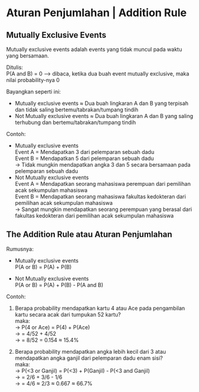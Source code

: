 # Aturan Penjumlahan | Addition Rule
## Mutually Exclusive Events
Mutually exclusive events adalah events yang tidak muncul pada waktu yang bersamaan.  

Ditulis:  
P(A and B) = 0 --> dibaca, ketika dua buah event mutually exclusive, maka nilai probability-nya 0  

Bayangkan seperti ini:  
- Mutually exclusive events ≈ Dua buah lingkaran A dan B yang terpisah dan tidak saling bertemu/tabrakan/tumpang tindih
- Not Mutually exclusive events ≈ Dua buah lingkaran A dan B yang saling terhubung dan bertemu/tabrakan/tumpang tindih

Contoh:  
- Mutually exclusive events  
Event A = Mendapatkan 3 dari pelemparan sebuah dadu  
Event B = Mendapatkan 5 dari pelemparan sebuah dadu  
-> Tidak mungkin mendapatkan angka 3 dan 5 secara bersamaan pada pelemparan sebuah dadu  
- Not Mutually exclusive events  
Event A = Mendapatkan seorang mahasiswa perempuan dari pemilihan acak sekumpulan mahasiswa  
Event B = Mendapatkan seorang mahasiswa fakultas kedokteran dari pemilihan acak sekumpulan mahasiswa  
-> Sangat mungkin mendapatkan seorang perempuan yang berasal dari fakultas kedokteran dari pemilihan acak sekumpulan mahasiswa  

## The Addition Rule atau Aturan Penjumlahan
Rumusnya:  
- Mutually exclusive events  
P(A or B) = P(A) + P(B)  

- Not Mutually exclusive events  
P(A or B) = P(A) + P(B) - P(A and B)  

Contoh:  
1. Berapa probability mendapatkan kartu 4 atau Ace pada pengambilan kartu secara acak dari tumpukan 52 kartu?  
maka:  
-> P(4 or Ace) = P(4) + P(Ace)  
-> = 4/52 + 4/52  
-> = 8/52 = 0.154 ≈ 15.4%  

2. Berapa probability mendapatkan angka lebih kecil dari 3 atau mendapatkan angka ganjil dari pelemparan dadu enam sisi?  
maka:  
-> P(<3 or Ganjil) = P(<3) + P(Ganjil) - P(<3 and Ganjil)  
-> = 2/6 + 3/6 - 1/6  
-> = 4/6 ≈ 2/3 ≈ 0.667 ≈ 66.7%  
